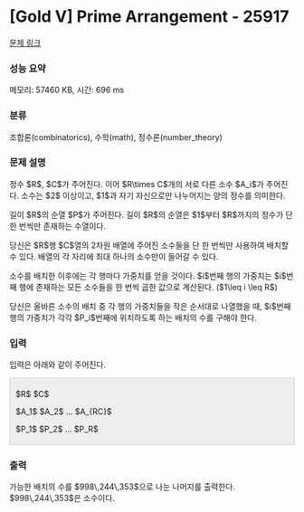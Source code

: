 # [Gold V] Prime Arrangement - 25917 

[문제 링크](https://www.acmicpc.net/problem/25917) 

### 성능 요약

메모리: 57460 KB, 시간: 696 ms

### 분류

조합론(combinatorics), 수학(math), 정수론(number_theory)

### 문제 설명

<p>정수 $R$, $C$가 주어진다. 이어 $R\times C$개의 서로 다른 소수 $A_i$가 주어진다. 소수는 $2$ 이상이고, $1$과 자기 자신으로만 나누어지는 양의 정수를 의미한다.</p>

<p>길이 $R$의 순열 $P$가 주어진다. 길이 $R$의 순열은 $1$부터 $R$까지의 정수가 단 한 번씩만 존재하는 수열이다.</p>

<p>당신은 $R$행 $C$열의 2차원 배열에 주어진 소수들을 단 한 번씩만 사용하여 배치할 수 있다. 배열의 각 자리에 최대 하나의 소수만이 들어갈 수 있다.</p>

<p>소수를 배치한 이후에는 각 행마다 가중치를 얻을 것이다. $i$번째 행의 가중치는 $i$번째 행에 존재하는 모든 소수들을 한 번씩 곱한 값으로 계산된다. ($1\leq i \leq R$)</p>

<p>당신은 올바른 소수의 배치 중 각 행의 가중치들을 작은 순서대로 나열했을 때, $i$번째 행의 가중치가 각각 $P_i$번째에 위치하도록 하는 배치의 수를 구해야 한다.</p>

### 입력 

 <p>입력은 아래와 같이 주어진다.</p>

<div style="background:#eeeeee;border:1px solid #cccccc;padding:5px 10px;">
<p>$R$ $C$ </p>

<p>$A_1$ $A_2$ ... $A_{RC}$</p>

<p>$P_1$ $P_2$ ... $P_R$</p>
</div>

### 출력 

 <p>가능한 배치의 수를 $998\,244\,353$으로 나눈 나머지를 출력한다. $998\,244\,353$은 소수이다.</p>

